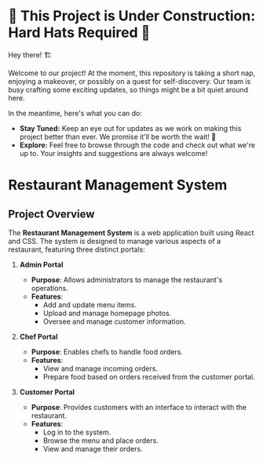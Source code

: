  # 🚧 This Project is Under Construction: Hard Hats Required 🚧

Hey there! 🏗️

Welcome to our project! At the moment, this repository is taking a short nap, enjoying a makeover, or possibly on a quest for self-discovery. Our team is busy crafting some exciting updates, so things might be a bit quiet around here.

In the meantime, here's what you can do:

- **Stay Tuned:** Keep an eye out for updates as we work on making this project better than ever. We promise it'll be worth the wait! 🎉
- **Explore:** Feel free to browse through the code and check out what we're up to. Your insights and suggestions are always welcome!

# Restaurant Management System

## Project Overview

The **Restaurant Management System** is a web application built using React and CSS. The system is designed to manage various aspects of a restaurant, featuring three distinct portals:

1. **Admin Portal**
   - **Purpose**: Allows administrators to manage the restaurant's operations.
   - **Features**:
     - Add and update menu items.
     - Upload and manage homepage photos.
     - Oversee and manage customer information.

2. **Chef Portal**
   - **Purpose**: Enables chefs to handle food orders.
   - **Features**:
     - View and manage incoming orders.
     - Prepare food based on orders received from the customer portal.

3. **Customer Portal**
   - **Purpose**: Provides customers with an interface to interact with the restaurant.
   - **Features**:
     - Log in to the system.
     - Browse the menu and place orders.
     - View and manage their orders.
